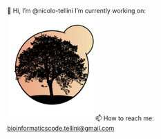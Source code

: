 👋 Hi, I’m @nicolo-tellini
I’m currently working on:
<img src="https://github.com/nicolo-tellini/nicolo-tellini/blob/main/logosgrp5ok" alt="SGRP5" width="200" />
📫 How to reach me: bioinformaticscode.tellini@gmail.com
